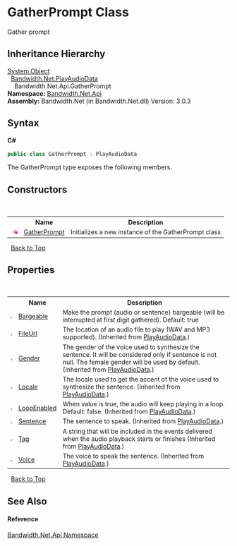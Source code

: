 ﻿# GatherPrompt Class
 

Gather prompt


## Inheritance Hierarchy
<a href="http://msdn2.microsoft.com/en-us/library/e5kfa45b" target="_blank">System.Object</a><br />&nbsp;&nbsp;<a href ="T_Bandwidth_Net_PlayAudioData.md">Bandwidth.Net.PlayAudioData</a><br />&nbsp;&nbsp;&nbsp;&nbsp;Bandwidth.Net.Api.GatherPrompt<br />
**Namespace:**&nbsp;<a href ="N_Bandwidth_Net_Api.md">Bandwidth.Net.Api</a><br />**Assembly:**&nbsp;Bandwidth.Net (in Bandwidth.Net.dll) Version: 3.0.3

## Syntax

**C#**<br />
``` C#
public class GatherPrompt : PlayAudioData
```

The GatherPrompt type exposes the following members.


## Constructors
&nbsp;<table><tr><th></th><th>Name</th><th>Description</th></tr><tr><td>![Public method](media/pubmethod.gif "Public method")</td><td><a href ="M_Bandwidth_Net_Api_GatherPrompt__ctor.md">GatherPrompt</a></td><td>
Initializes a new instance of the GatherPrompt class</td></tr></table>&nbsp;
<a href="#gatherprompt-class">Back to Top</a>

## Properties
&nbsp;<table><tr><th></th><th>Name</th><th>Description</th></tr><tr><td>![Public property](media/pubproperty.gif "Public property")</td><td><a href ="P_Bandwidth_Net_Api_GatherPrompt_Bargeable.md">Bargeable</a></td><td>
Make the prompt (audio or sentence) bargeable (will be interrupted at first digit gathered). Default: true</td></tr><tr><td>![Public property](media/pubproperty.gif "Public property")</td><td><a href ="P_Bandwidth_Net_PlayAudioData_FileUrl.md">FileUrl</a></td><td>
The location of an audio file to play (WAV and MP3 supported).
 (Inherited from <a href ="T_Bandwidth_Net_PlayAudioData.md">PlayAudioData</a>.)</td></tr><tr><td>![Public property](media/pubproperty.gif "Public property")</td><td><a href ="P_Bandwidth_Net_PlayAudioData_Gender.md">Gender</a></td><td>
The gender of the voice used to synthesize the sentence. It will be considered only if sentence is not null. The female gender will be used by default.
 (Inherited from <a href ="T_Bandwidth_Net_PlayAudioData.md">PlayAudioData</a>.)</td></tr><tr><td>![Public property](media/pubproperty.gif "Public property")</td><td><a href ="P_Bandwidth_Net_PlayAudioData_Locale.md">Locale</a></td><td>
The locale used to get the accent of the voice used to synthesize the sentence.
 (Inherited from <a href ="T_Bandwidth_Net_PlayAudioData.md">PlayAudioData</a>.)</td></tr><tr><td>![Public property](media/pubproperty.gif "Public property")</td><td><a href ="P_Bandwidth_Net_PlayAudioData_LoopEnabled.md">LoopEnabled</a></td><td>
When value is true, the audio will keep playing in a loop. Default: false.
 (Inherited from <a href ="T_Bandwidth_Net_PlayAudioData.md">PlayAudioData</a>.)</td></tr><tr><td>![Public property](media/pubproperty.gif "Public property")</td><td><a href ="P_Bandwidth_Net_PlayAudioData_Sentence.md">Sentence</a></td><td>
The sentence to speak.
 (Inherited from <a href ="T_Bandwidth_Net_PlayAudioData.md">PlayAudioData</a>.)</td></tr><tr><td>![Public property](media/pubproperty.gif "Public property")</td><td><a href ="P_Bandwidth_Net_PlayAudioData_Tag.md">Tag</a></td><td>
A string that will be included in the events delivered when the audio playback starts or finishes
 (Inherited from <a href ="T_Bandwidth_Net_PlayAudioData.md">PlayAudioData</a>.)</td></tr><tr><td>![Public property](media/pubproperty.gif "Public property")</td><td><a href ="P_Bandwidth_Net_PlayAudioData_Voice.md">Voice</a></td><td>
The voice to speak the sentence.
 (Inherited from <a href ="T_Bandwidth_Net_PlayAudioData.md">PlayAudioData</a>.)</td></tr></table>&nbsp;
<a href="#gatherprompt-class">Back to Top</a>

## See Also


#### Reference
<a href ="N_Bandwidth_Net_Api.md">Bandwidth.Net.Api Namespace</a><br />
